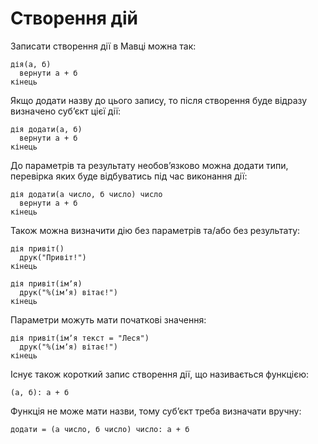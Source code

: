 # Створення дій

Записати створення <keyword>дії</keyword> в <subject>Мавці</subject> можна так:

```мавка
дія(а, б)
  вернути а + б
кінець
```

<keyword>Якщо</keyword> додати назву до цього запису, то після створення буде відразу визначено субʼєкт цієї <keyword>
дії</keyword>:

```мавка
дія додати(а, б)
  вернути а + б
кінець
```

До параметрів <keyword>та</keyword> результату необовʼязково можна додати типи, перевірка яких буде відбуватись під час
виконання <keyword>дії</keyword>:

```мавка
дія додати(а число, б число) число
  вернути а + б
кінець
```

Також можна визначити <keyword>дію</keyword> без параметрів <keyword>та</keyword>/<keyword>або</keyword> без результату:

```мавка
дія привіт()
  друк("Привіт!")
кінець
```

```мавка
дія привіт(імʼя)
  друк("%(імʼя) вітає!")
кінець
```

Параметри можуть мати початкові значення:

```мавка
дія привіт(імʼя текст = "Леся")
  друк("%(імʼя) вітає!")
кінець
```

Існує також короткий запис створення <keyword>дії</keyword>, що називається функцією:

```мавка
(а, б): а + б
```

Функція не може мати назви, тому субʼєкт треба визначати вручну:

```мавка
додати = (а число, б число) число: а + б
```